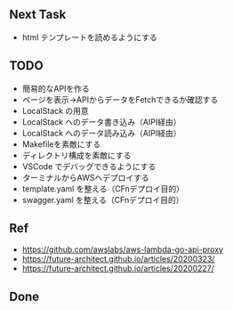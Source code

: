 ## Next Task
- html テンプレートを読めるようにする

## TODO
- 簡易的なAPIを作る
- ページを表示→APIからデータをFetchできるか確認する
- LocalStack の用意
- LocalStack へのデータ書き込み（AIPI経由）
- LocalStack へのデータ読み込み（AIPI経由）
- Makefileを素敵にする
- ディレクトリ構成を素敵にする
- VSCode でデバッグできるようにする
- ターミナルからAWSへデプロイする
- template.yaml を整える（CFnデプロイ目的）
- swagger.yaml を整える（CFnデプロイ目的）

## Ref
- https://github.com/awslabs/aws-lambda-go-api-proxy
- https://future-architect.github.io/articles/20200323/
- https://future-architect.github.io/articles/20200227/

## Done
